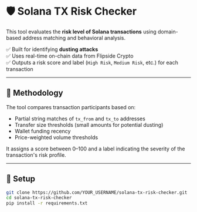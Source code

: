 # 🛡 Solana TX Risk Checker

This tool evaluates the **risk level of Solana transactions** using domain-based address matching and behavioral analysis.

✅ Built for identifying **dusting attacks**  
✅ Uses real-time on-chain data from Flipside Crypto  
✅ Outputs a risk score and label (`High Risk`, `Medium Risk`, etc.) for each transaction  

---

## 🧠 Methodology

The tool compares transaction participants based on:
- Partial string matches of `tx_from` and `tx_to` addresses
- Transfer size thresholds (small amounts for potential dusting)
- Wallet funding recency
- Price-weighted volume thresholds

It assigns a score between 0–100 and a label indicating the severity of the transaction's risk profile.

---

## 🚀 Setup

```bash
git clone https://github.com/YOUR_USERNAME/solana-tx-risk-checker.git
cd solana-tx-risk-checker
pip install -r requirements.txt
